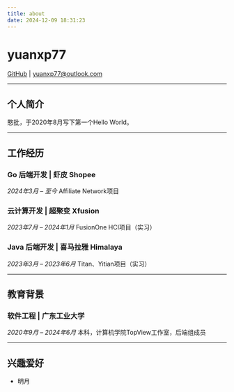 ```yaml
---
title: about
date: 2024-12-09 18:31:23
---
```


# yuanxp77

[GitHub](https://github.com/yuanxp77) | yuanxp77@outlook.com

---

## 个人简介

憨批，于2020年8月写下第一个Hello World。

---

## 工作经历

### Go 后端开发 | 虾皮 Shopee
*2024年3月 – 至今*
Affiliate Network项目

### 云计算开发 | 超聚变 Xfusion
*2023年7月 – 2024年1月*
FusionOne HCI项目（实习）

### Java 后端开发 | 喜马拉雅 Himalaya
*2023年3月 – 2023年6月*
Titan、Yitian项目（实习）

---

## 教育背景

### 软件工程 | 广东工业大学
*2020年9月 – 2024年6月*
本科，计算机学院TopView工作室，后端组成员

---

## 兴趣爱好

- 明月
